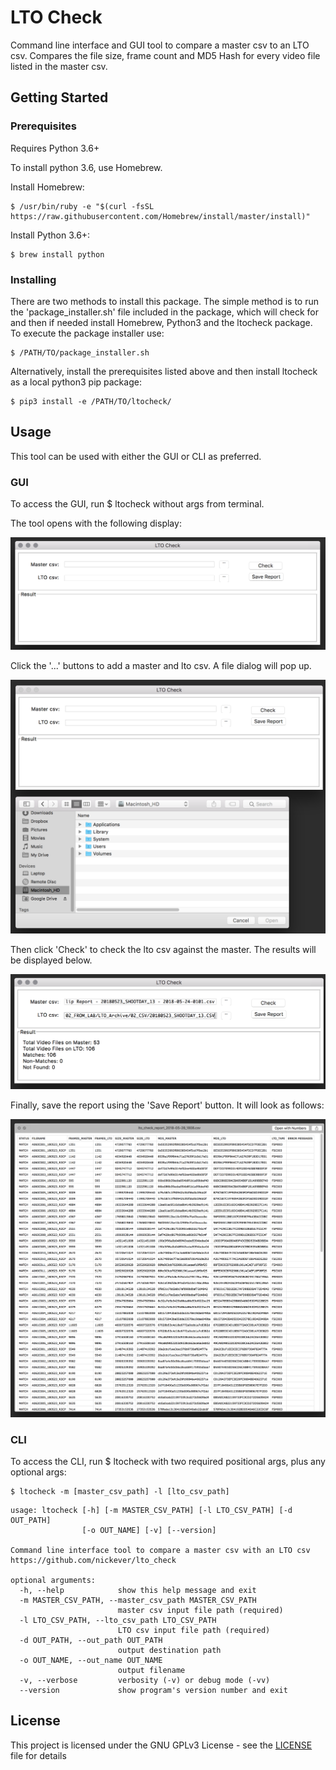 # LTO Check

Command line interface and GUI tool to compare a master csv to an LTO csv.
Compares the file size, frame count and MD5 Hash for every video file listed in the master csv.

## Getting Started

### Prerequisites

Requires Python 3.6+

To install python 3.6, use Homebrew.

Install Homebrew:
```
$ /usr/bin/ruby -e "$(curl -fsSL https://raw.githubusercontent.com/Homebrew/install/master/install)"
```

Install Python 3.6+:
```
$ brew install python
```

### Installing

There are two methods to install this package. The simple method is to run the 'package_installer.sh' 
file included in the package, which will check for and then if needed install Homebrew, Python3 and the ltocheck
package. To execute the package installer use:

```
$ /PATH/TO/package_installer.sh
```

Alternatively, install the prerequisites listed above and then install ltocheck as a local python3 pip package:

```
$ pip3 install -e /PATH/TO/ltocheck/
```

## Usage

This tool can be used with either the GUI or CLI as preferred.  

### GUI

To access the GUI, run $ ltocheck without args from terminal.

The tool opens with the following display:

![ltocheck1](https://github.com/nickever/ltocheck/blob/master/img/ltocheck1.png)


Click the '...' buttons to add a master and lto csv. A file dialog will pop up.

![ltocheck2](https://github.com/nickever/ltocheck/blob/master/img/ltocheck2.png)


Then click 'Check' to check the lto csv against the master. The results will be displayed below.

![ltocheck3](https://github.com/nickever/ltocheck/blob/master/img/ltocheck3.png)

Finally, save the report using the 'Save Report' button. It will look as follows:

![ltocheck4](https://github.com/nickever/ltocheck/blob/master/img/ltocheck4.png)



### CLI

To access the CLI, run $ ltocheck with two required positional args, plus any optional args:

```
$ ltocheck -m [master_csv_path] -l [lto_csv_path] 
```

```
usage: ltocheck [-h] [-m MASTER_CSV_PATH] [-l LTO_CSV_PATH] [-d OUT_PATH]
                [-o OUT_NAME] [-v] [--version]

Command line interface tool to compare a master csv with an LTO csv
https://github.com/nickever/lto_check

optional arguments:
  -h, --help            show this help message and exit
  -m MASTER_CSV_PATH, --master_csv_path MASTER_CSV_PATH
                        master csv input file path (required)
  -l LTO_CSV_PATH, --lto_csv_path LTO_CSV_PATH
                        LTO csv input file path (required)
  -d OUT_PATH, --out_path OUT_PATH
                        output destination path
  -o OUT_NAME, --out_name OUT_NAME
                        output filename
  -v, --verbose         verbosity (-v) or debug mode (-vv)
  --version             show program's version number and exit
```

## License

This project is licensed under the GNU GPLv3 License - see the [LICENSE](LICENSE) file for details

